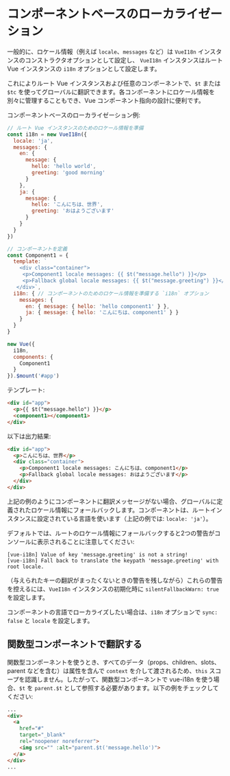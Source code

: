 # コンポーネントベースのローカライゼーション

一般的に、ロケール情報（例えば `locale`、`messages` など）は `VueI18n` インスタンスのコンストラクタオプションとして設定し、 `VueI18n` インスタンスはルート Vue インスタンスの `i18n` オプションとして設定します。

これによりルート Vue インスタンスおよび任意のコンポーネントで、`$t` または `$tc` を使ってグローバルに翻訳できます。各コンポーネントにロケール情報を別々に管理することもでき、Vue コンポーネント指向の設計に便利です。

コンポーネントベースのローカライゼーション例:

```js
// ルート Vue インスタンスのためのロケール情報を準備
const i18n = new VueI18n({
  locale: 'ja',
  messages: {
    en: {
      message: {
        hello: 'hello world',
        greeting: 'good morning'
      }
    },
    ja: {
      message: {
        hello: 'こんにちは、世界',
        greeting: 'おはようございます'
      }
    }
  }
})

// コンポーネントを定義
const Component1 = {
  template: `
    <div class="container">
     <p>Component1 locale messages: {{ $t("message.hello") }}</p>
     <p>Fallback global locale messages: {{ $t("message.greeting") }}</p>
   </div>`,
  i18n: { // コンポーネントのためのロケール情報を準備する `i18n` オプション
    messages: {
      en: { message: { hello: 'hello component1' } },
      ja: { message: { hello: 'こんにちは、component1' } }
    }
  }
}

new Vue({
  i18n,
  components: {
    Component1
  }
}).$mount('#app')
```

テンプレート:

    
```html
<div id="app">
  <p>{{ $t("message.hello") }}</p>
  <component1></component1>
</div>
```

以下は出力結果:

```html
<div id="app">
  <p>こんにちは、世界</p>
  <div class="container">
    <p>Component1 locale messages: こんにちは、component1</p>
    <p>Fallback global locale messages: おはようございます</p>
  </div>
</div>
```

上記の例のようにコンポーネントに翻訳メッセージがない場合、グローバルに定義されたロケール情報にフォールバックします。コンポーネントは、ルートインスタンスに設定されている言語を使います（上記の例では: `locale: 'ja'`）。

デフォルトでは、ルートのロケール情報にフォールバックすると2つの警告がコンソールに表示されることに注意してください:

```console
[vue-i18n] Value of key 'message.greeting' is not a string!
[vue-i18n] Fall back to translate the keypath 'message.greeting' with root locale.
```

（与えられたキーの翻訳がまったくないときの警告を残しながら）これらの警告を控えるには、`VueI18n` インスタンスの初期化時に `silentFallbackWarn: true` を設定します。

コンポーネントの言語でローカライズしたい場合は、`i18n` オプションで `sync: false` と `locale` を設定します。

## 関数型コンポーネントで翻訳する

関数型コンポーネントを使うとき、すべてのデータ（props、children、slots、parent などを含む）は属性を含んで `context` を介して渡されるため、`this` スコープを認識しません。したがって、関数型コンポーネントで vue-i18n を使う場合、`$t` を `parent.$t` として参照する必要があります。以下の例をチェックしてください:

```html
...
<div>
  <a
    href="#"
    target="_blank"
    rel="noopener noreferrer">
    <img src="" :alt="parent.$t('message.hello')">
  </a>
</div>
...
```
